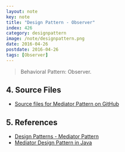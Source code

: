 ```yaml
---
layout: note
key: note
title: "Design Pattern - Observer"
index: 426
category: designpattern
image: /note/designpattern.png
date: 2016-04-26
postdate: 2016-04-26
tags: [Observer]
---
```


> Behavioral Pattern: Observer.

## 4. Source Files
* [Source files for Mediator Pattern on GitHub](https://github.com/jojozhuang/design-patterns-java/tree/master/design-pattern-mediator)

## 5. References
* [Design Patterns - Mediator Pattern](https://www.tutorialspoint.com/design_pattern/mediator_pattern.htm)
* [Mediator Design Pattern in Java](https://www.journaldev.com/1730/mediator-design-pattern-java)
